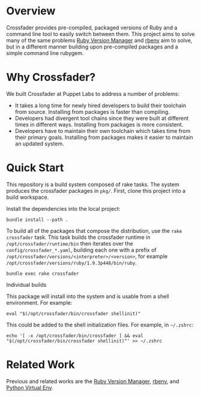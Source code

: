 Overview
====

Crossfader provides pre-compiled, packaged versions of Ruby and a command line
tool to easily switch between them.  This project aims to solve many of the
same problems [Ruby Version Manager][rvm] and [rbenv][rbenv] aim to solve, but
in a different manner building upon pre-compiled packages and a simple command
line rubygem.

Why Crossfader?
====

We built Crossfader at Puppet Labs to address a number of problems:

 * It takes a long time for newly hired developers to build their toolchain
   from source.  Installing from packages is faster than compiling.
 * Developers had divergent tool chains since they were built at different
   times in different ways.  Installing from packages is more consistent.
 * Developers have to maintain their own toolchain which takes time from
   their primary goals.  Installing from packages makes it easier to maintain
   an updated system.


Quick Start
====

This repository is a build system composed of rake tasks.  The system produces
the crossfader packages in `pkg/`.  First, clone this project into a build
workspace.

Install the dependencies into the local project:

    bundle install --path .

To build all of the packages that compose the distribution, use the `rake
crossfader` task.  This task builds the crossfader runtime in
`/opt/crossfader/runtime/bin` then iterates over the
`config/crossfader_*.yaml`, building each one with a prefix of
`/opt/crossfader/versions/<interpreter>/<version>`, for example
`/opt/crossfader/versions/ruby/1.9.3p448/bin/ruby`.

    bundle exec rake crossfader

Individual builds

This package will install into the system and is usable from a shell
environment.  For example:

    eval "$(/opt/crossfader/bin/crossfader shellinit)"

This could be added to the shell initialization files.  For example, in
`~/.zshrc`:

    echo '[ -x /opt/crossfader/bin/crossfader ] && eval "$(/opt/crossfader/bin/crossfader shellinit)"' >> ~/.zshrc

Related Work
====

Previous and related works are the [Ruby Version Manager][rvm], [rbenv][rbenv],
and [Python Virtual Env][virtualenv].

[rbenv]: https://github.com/sstephenson/rbenv
[rvm]: https://rvm.io/
[virtualenv]: https://github.com/pypa/virtualenv/

